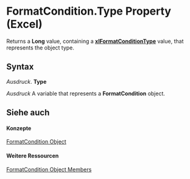 
# FormatCondition.Type Property (Excel)

Returns a  **Long** value, containing a **[xlFormatConditionType](ae97c695-f56a-c9ee-91b0-dac413c93428.md)** value, that represents the object type.


## Syntax

 _Ausdruck_. **Type**

 _Ausdruck_ A variable that represents a **FormatCondition** object.


## Siehe auch


#### Konzepte


[FormatCondition Object](38a2bca9-9b28-3ef2-8c7a-4d35a27229ec.md)
#### Weitere Ressourcen


[FormatCondition Object Members](http://msdn.microsoft.com/library/8f4bebce-0bf4-03de-62f0-4454ea699c5f%28Office.15%29.aspx)